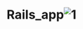# Rails_app![1](https://user-images.githubusercontent.com/126074235/224666181-a4f59fb4-242d-485e-9194-b92cf4897bd8.png)
